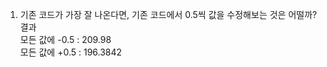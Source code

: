 1. 기존 코드가 가장 잘 나온다면, 기존 코드에서 0.5씩 값을 수정해보는 것은 어떨까?   
   결과   
   모든 값에 -0.5 : 209.98   
   모든 값에 +0.5 : 196.3842   
